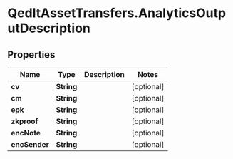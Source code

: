 # QedItAssetTransfers.AnalyticsOutputDescription

## Properties
Name | Type | Description | Notes
------------ | ------------- | ------------- | -------------
**cv** | **String** |  | [optional] 
**cm** | **String** |  | [optional] 
**epk** | **String** |  | [optional] 
**zkproof** | **String** |  | [optional] 
**encNote** | **String** |  | [optional] 
**encSender** | **String** |  | [optional] 


